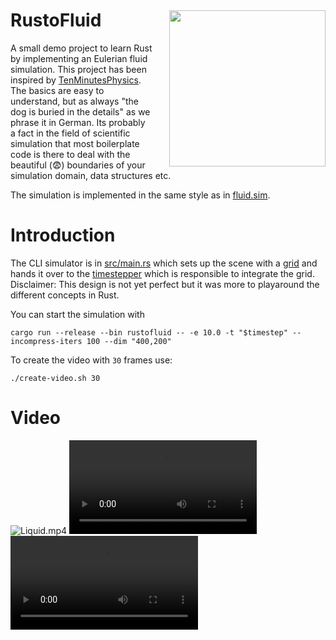 <img src="docs/logo-mod.png" style="margin-left: 20pt; width: 250px; margin-top:30pt" align="right">
<h1>RustoFluid</h1>

A small demo project to learn Rust by implementing an Eulerian fluid simulation.
This project has been inspired by
[TenMinutesPhysics](https://matthias-research.github.io/pages/tenMinutePhysics/index.html).
The basics are easy to understand, but as always "the dog is buried in the
details" as we phrase it in German. Its probably a fact in the field of
scientific simulation that most boilerplate code is there to deal with the
beautiful (😨) boundaries of your simulation domain, data structures etc.

The simulation is implemented in the same style as in
[fluid.sim](https://github.com/matthias-research/pages/blob/master/tenMinutePhysics/17-fluidSim.html).

# Introduction

The CLI simulator is in [src/main.rs](src/main.rs) which sets up the scene with
a [grid](src/solver/grid.rs) and hands it over to the
[timestepper](src/solver/timestepper.rs) which is responsible to integrate the
grid. Disclaimer: This design is not yet perfect but it was more to playaround
the different concepts in Rust.

You can start the simulation with

```shell
cargo run --release --bin rustofluid -- -e 10.0 -t "$timestep" --incompress-iters 100 --dim "400,200"
```

To create the video with `30` frames use:

```shell
./create-video.sh 30
```

# Video

![[Liquid.mp4](https://www.youtube.com/watch?v=I1DTGRb3dvA)](docs/frame-example.png)
![Pressure.mp4](docs/video-smoke.mp4)
![Velocity-Norm.mp4](docs/video-smoke.mp4)
